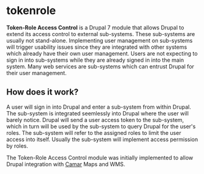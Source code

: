 # tokenrole
**Token-Role Access Control** is a Drupal 7 module that allows Drupal to extend its access control to external sub-systems. These sub-systems are usually not stand-alone. Implementing user management on sub-systems will trigger usability issues since they are integrated with other systems which already have their own user management. Users are not expecting to sign in into sub-systems while they are already signed in into the main system. Many web services are sub-systems which can entrust Drupal for their user management.

## How does it work?
A user will sign in into Drupal and enter a sub-system from within Drupal. The sub-system is integrated seemlessly into Drupal where the user will barely notice. Drupal will send a user access token to the sub-system, which in turn will be used by the sub-system to query Drupal for the user's roles. The sub-system will refer to the assigned roles to limit the user access into itself. Usually the sub-system will implement access permission by roles.

The Token-Role Access Control module was initially implemented to allow Drupal integration with [Camar](http://camar.xyz) Maps and WMS.
